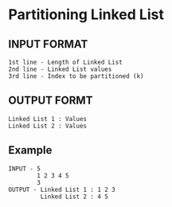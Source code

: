 # Partitioning Linked List

## INPUT FORMAT
```
1st line - Length of Linked List
2nd line - Linked List values
3rd line - Index to be partitioned (k)
```

## OUTPUT FORMT
```
Linked List 1 : Values
Linked List 2 : Values
```

## Example
```
INPUT - 5
        1 2 3 4 5
        3
OUTPUT - Linked List 1 : 1 2 3
         Linked List 2 : 4 5
```